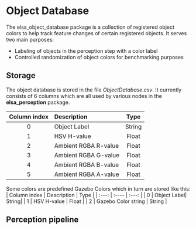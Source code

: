 # Object Database
The elsa_object_database package is a collection of registered object colors to help track feature changes of certain registered objects. It serves two main purposes:
- Labeling of objects in the perception step with a color label
- Controlled randomization of object colors for benchmarking purposes

## Storage
The object database is stored in the file *ObjectDatabase.csv*. It currently consists of 6 columns which are all used by various nodes in the **elsa_perception** package.

| Column index | Description | Type |
| :---:         | :----      | :---: |
| 0            | Object Label| String|
| 1            | HSV H-value | Float |
| 2            | Ambient RGBA R-value | Float |
| 3            | Ambient RGBA G-value | Float |
| 4            | Ambient RGBA B-value | Float |
| 5            | Ambient RGBA A-value | Float |

Some colors are predefined Gazebo Colors which in turn are stored like this:
| Column index | Description | Type |
| :---:         | :----      | :---: |
| 0            | Object Label| String|
| 1            | HSV H-value | Float |
| 2            | Gazebo Color string | String |

## Perception pipeline
